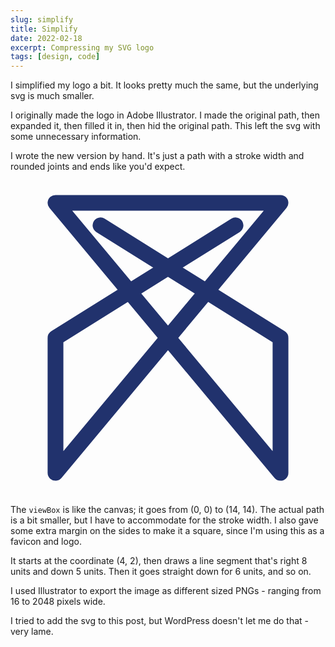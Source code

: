 ```yaml
---
slug: simplify
title: Simplify
date: 2022-02-18
excerpt: Compressing my SVG logo
tags: [design, code]
---
```


I simplified my logo a bit. It looks pretty much the same, but the underlying svg is much smaller.

I originally made the logo in Adobe Illustrator. I made the original path, then expanded it, then filled it in, then hid the original path. This left the svg with some unnecessary information.

I wrote the new version by hand. It's just a path with a stroke width and rounded joints and ends like you'd expect.

<svg version="1.1" xmlns="http://www.w3.org/2000/svg" xmlns:xlink="http://www.w3.org/1999/xlink" x="0" y="0" viewBox="0 0 14 14" xml:space="preserve">
	<path d="M4 2l8 5l0 6l-10-12l10 0l-10 12l0-6l8-5" stroke="#21326D" stroke-width="0.7" stroke-linecap="round" stroke-linejoin="round" fill="none" />
</svg>

The `viewBox` is like the canvas; it goes from (0, 0) to (14, 14). The actual path is a bit smaller, but I have to accommodate for the stroke width. I also gave some extra margin on the sides to make it a square, since I'm using this as a favicon and logo.

It starts at the coordinate (4, 2), then draws a line segment that's right 8 units and down 5 units. Then it goes straight down for 6 units, and so on.

I used Illustrator to export the image as different sized PNGs - ranging from 16 to 2048 pixels wide.

I tried to add the svg to this post, but WordPress doesn't let me do that - very lame.
